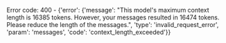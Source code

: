 Error code: 400 - {'error': {'message': "This model's maximum context length is 16385 tokens. However, your messages resulted in 16474 tokens. Please reduce the length of the messages.", 'type': 'invalid_request_error', 'param': 'messages', 'code': 'context_length_exceeded'}}